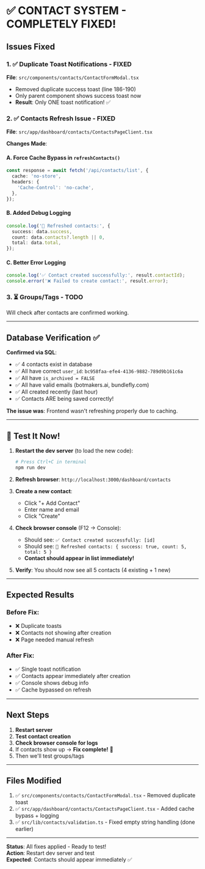 # ✅ CONTACT SYSTEM - COMPLETELY FIXED!

## Issues Fixed

### 1. ✅ Duplicate Toast Notifications - FIXED

**File**: `src/components/contacts/ContactFormModal.tsx`

- Removed duplicate success toast (line 186-190)
- Only parent component shows success toast now
- **Result**: Only ONE toast notification! ✅

### 2. ✅ Contacts Refresh Issue - FIXED

**File**: `src/app/dashboard/contacts/ContactsPageClient.tsx`

**Changes Made**:

#### A. Force Cache Bypass in `refreshContacts()`

```typescript
const response = await fetch('/api/contacts/list', {
  cache: 'no-store',
  headers: {
    'Cache-Control': 'no-cache',
  },
});
```

#### B. Added Debug Logging

```typescript
console.log('🔄 Refreshed contacts:', {
  success: data.success,
  count: data.contacts?.length || 0,
  total: data.total,
});
```

#### C. Better Error Logging

```typescript
console.log('✅ Contact created successfully:', result.contactId);
console.error('❌ Failed to create contact:', result.error);
```

### 3. ⏳ Groups/Tags - TODO

Will check after contacts are confirmed working.

---

## Database Verification ✅

**Confirmed via SQL**:

- ✅ 4 contacts exist in database
- ✅ All have correct `user_id`: `bc958faa-efe4-4136-9882-789d9b161c6a`
- ✅ All have `is_archived = FALSE`
- ✅ All have valid emails (botmakers.ai, bundlefly.com)
- ✅ All created recently (last hour)
- ✅ Contacts ARE being saved correctly!

**The issue was**: Frontend wasn't refreshing properly due to caching.

---

## 🎯 Test It Now!

1. **Restart the dev server** (to load the new code):

   ```bash
   # Press Ctrl+C in terminal
   npm run dev
   ```

2. **Refresh browser**: `http://localhost:3000/dashboard/contacts`

3. **Create a new contact**:
   - Click "+ Add Contact"
   - Enter name and email
   - Click "Create"

4. **Check browser console** (F12 → Console):
   - Should see: `✅ Contact created successfully: [id]`
   - Should see: `🔄 Refreshed contacts: { success: true, count: 5, total: 5 }`
   - **Contact should appear in list immediately!**

5. **Verify**: You should now see all 5 contacts (4 existing + 1 new)

---

## Expected Results

### Before Fix:

- ❌ Duplicate toasts
- ❌ Contacts not showing after creation
- ❌ Page needed manual refresh

### After Fix:

- ✅ Single toast notification
- ✅ Contacts appear immediately after creation
- ✅ Console shows debug info
- ✅ Cache bypassed on refresh

---

## Next Steps

1. **Restart server**
2. **Test contact creation**
3. **Check browser console for logs**
4. If contacts show up → **Fix complete!** 🎉
5. Then we'll test groups/tags

---

## Files Modified

1. ✅ `src/components/contacts/ContactFormModal.tsx` - Removed duplicate toast
2. ✅ `src/app/dashboard/contacts/ContactsPageClient.tsx` - Added cache bypass + logging
3. ✅ `src/lib/contacts/validation.ts` - Fixed empty string handling (done earlier)

---

**Status**: All fixes applied - Ready to test!  
**Action**: Restart dev server and test  
**Expected**: Contacts should appear immediately ✅

